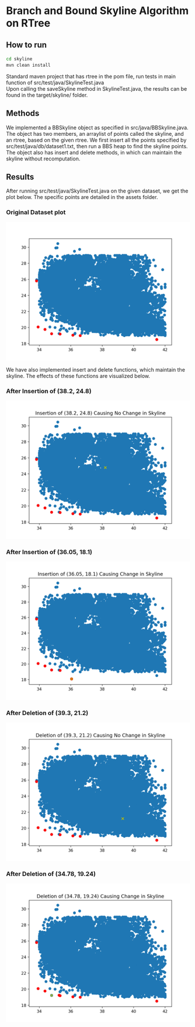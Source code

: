# Branch and Bound Skyline Algorithm on RTree

## How to run

```bash
cd skyline
mvn clean install
```

Standard maven project that has rtree in the pom file, run tests in main function of src/test/java/SkylineTest.java   
Upon calling the saveSkyline method in SkylineTest.java, the results can be found in the target/skyline/ folder.

## Methods
We implemented a BBSkyline object as specified in src/java/BBSkyline.java.
The object has two members, an arraylist of points called the skyline, and an rtree, based on the given rtree.
We first insert all the points specified by src/test/java/db/dataset1.txt, then run a BBS heap to find the skyline points.
The object also has insert and delete methods, in which can maintain the skyline without recomputation.


## Results

After running src/test/java/SkylineTest.java on the given dataset, we get the plot below. The specific points are detailed in the assets folder.

### Original Dataset plot

![Original Dataset](assets/orig.png)

We have also implemented insert and delete functions, which maintain the skyline. The effects of these functions are visualized below.

### After Insertion of (38.2, 24.8)

![Insert 38.2, 24.8](assets/insert_dominate.png)

### After Insertion of (36.05, 18.1)

![Insert 36.05, 18.1](assets/insert_skyline.png)

### After Deletion of (39.3, 21.2)

![Delete 39.3, 21.2](assets/delete_dominate.png)

### After Deletion of (34.78, 19.24)

![Delete 34.78, 19.24](assets/delete_skyline.png)

